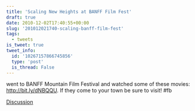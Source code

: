 ```yaml
---
title: 'Scaling New Heights at BANFF Film Fest'
draft: true
date: 2010-12-02T17:40:55+00:00
slug: '201012021740-scaling-banff-film-fest'
tags:
  - tweets
is_tweet: true
tweet_info:
  id: '10267157866745856'
  type: 'post'
  is_thread: False
---
```




went to BANFF Mountain Film Festival and watched some of these movies: http://bit.ly/dNBQQU. If they come to your town be sure to visit! #fb

[Discussion](https://x.com/sytelus/status/10267157866745856)
